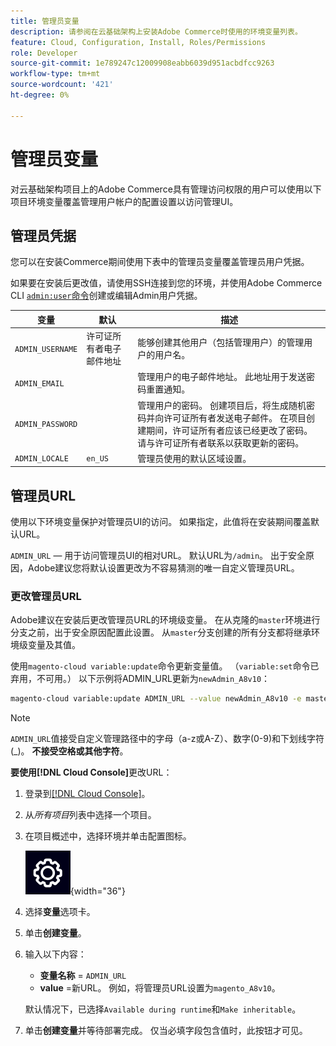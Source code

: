 ```yaml
---
title: 管理员变量
description: 请参阅在云基础架构上安装Adobe Commerce时使用的环境变量列表。
feature: Cloud, Configuration, Install, Roles/Permissions
role: Developer
source-git-commit: 1e789247c12009908eabb6039d951acbdfcc9263
workflow-type: tm+mt
source-wordcount: '421'
ht-degree: 0%

---
```


# 管理员变量

对云基础架构项目上的Adobe Commerce具有管理访问权限的用户可以使用以下项目环境变量覆盖管理用户帐户的配置设置以访问管理UI。

## 管理员凭据

您可以在安装Commerce期间使用下表中的管理员变量覆盖管理员用户凭据。

如果要在安装后更改值，请使用SSH连接到您的环境，并使用Adobe Commerce CLI [`admin:user`命令](https://experienceleague.adobe.com/docs/commerce-operations/installation-guide/tutorials/admin.html)创建或编辑Admin用户凭据。

| 变量 | 默认 | 描述 |
| -------------- | --------------------------- | ----------- |
| `ADMIN_USERNAME` | 许可证所有者电子邮件地址 | 能够创建其他用户（包括管理用户）的管理用户的用户名。 |
| `ADMIN_EMAIL` |                             | 管理用户的电子邮件地址。 此地址用于发送密码重置通知。 |
| `ADMIN_PASSWORD` |                             | 管理用户的密码。 创建项目后，将生成随机密码并向许可证所有者发送电子邮件。 在项目创建期间，许可证所有者应该已经更改了密码。 请与许可证所有者联系以获取更新的密码。 |
| `ADMIN_LOCALE` | `en_US` | 管理员使用的默认区域设置。 |

## 管理员URL

使用以下环境变量保护对管理员UI的访问。 如果指定，此值将在安装期间覆盖默认URL。

`ADMIN_URL` — 用于访问管理员UI的相对URL。 默认URL为`/admin`。 出于安全原因，Adobe建议您将默认设置更改为不容易猜测的唯一自定义管理员URL。

### 更改管理员URL

Adobe建议在安装后更改管理员URL的环境级变量。 在从克隆的`master`环境进行分支之前，出于安全原因配置此设置。 从`master`分支创建的所有分支都将继承环境级变量及其值。

使用`magento-cloud variable:update`命令更新变量值。 （`variable:set`命令已弃用，不可用。） 以下示例将ADMIN_URL更新为`newAdmin_A8v10`：

```bash
magento-cloud variable:update ADMIN_URL --value newAdmin_A8v10 -e master
```

>[!NOTE]
>
>`ADMIN_URL`值接受自定义管理路径中的字母（a-z或A-Z）、数字(0-9)和下划线字符(_)。 **不接受空格或其他字符**。

**要使用[!DNL Cloud Console]**&#x200B;更改URL：

1. 登录到[[!DNL Cloud Console]](https://console.adobecommerce.com)。

1. 从&#x200B;_所有项目_&#x200B;列表中选择一个项目。

1. 在项目概述中，选择环境并单击配置图标。

   ![项目配置](../../assets/icon-configure.png){width="36"}

1. 选择&#x200B;**变量**&#x200B;选项卡。

1. 单击&#x200B;**创建变量**。

1. 输入以下内容：

   - **变量名称** = `ADMIN_URL`
   - **value** =新URL。 例如，将管理员URL设置为`magento_A8v10`。

   默认情况下，已选择`Available during runtime`和`Make inheritable`。

1. 单击&#x200B;**创建变量**&#x200B;并等待部署完成。 仅当必填字段包含值时，此按钮才可见。
